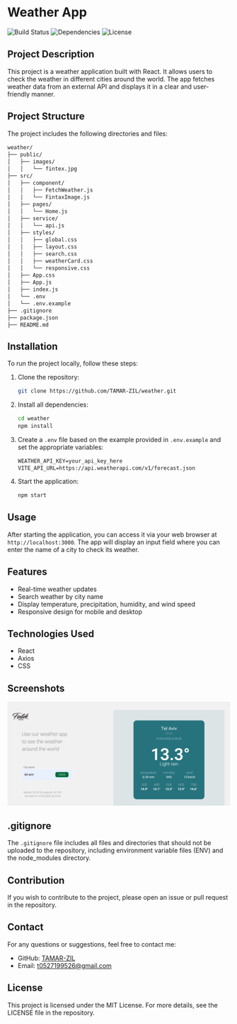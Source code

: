 # Weather App

![Build Status](https://img.shields.io/github/actions/workflow/status/TAMAR-ZIL/weather/build.yml)
![Dependencies](https://img.shields.io/david/TAMAR-ZIL/weather)
![License](https://img.shields.io/github/license/TAMAR-ZIL/weather)

## Project Description
This project is a weather application built with React. It allows users to check the weather in different cities around the world. The app fetches weather data from an external API and displays it in a clear and user-friendly manner.

## Project Structure
The project includes the following directories and files:

```
weather/
├── public/
│   ├── images/
│   │   └── fintex.jpg
├── src/
│   ├── component/
│   │   ├── FetchWeather.js
│   │   └── FintaxImage.js
│   ├── pages/
│   │   └── Home.js
│   ├── service/
│   │   └── api.js
│   ├── styles/
│   │   ├── global.css
│   │   ├── layout.css
│   │   ├── search.css
│   │   ├── weatherCard.css
│   │   └── responsive.css
│   ├── App.css
│   ├── App.js
│   ├── index.js
│   └── .env
│   └── .env.example
├── .gitignore
├── package.json
├── README.md
```

## Installation
To run the project locally, follow these steps:

1. Clone the repository:
    ```bash
    git clone https://github.com/TAMAR-ZIL/weather.git
    ```

2. Install all dependencies:
    ```bash
    cd weather
    npm install
    ```

3. Create a `.env` file based on the example provided in `.env.example` and set the appropriate variables:
    ```plaintext
    WEATHER_API_KEY=your_api_key_here
    VITE_API_URL=https://api.weatherapi.com/v1/forecast.json
    ```

4. Start the application:
    ```bash
    npm start
    ```

## Usage
After starting the application, you can access it via your web browser at `http://localhost:3000`. The app will display an input field where you can enter the name of a city to check its weather.

## Features
- Real-time weather updates
- Search weather by city name
- Display temperature, precipitation, humidity, and wind speed
- Responsive design for mobile and desktop

## Technologies Used
- React
- Axios
- CSS

## Screenshots
![alt text](image.png)

## .gitignore
The `.gitignore` file includes all files and directories that should not be uploaded to the repository, including environment variable files (ENV) and the node_modules directory.

## Contribution
If you wish to contribute to the project, please open an issue or pull request in the repository.

## Contact
For any questions or suggestions, feel free to contact me:

- GitHub: [TAMAR-ZIL](https://github.com/TAMAR-ZIL/weather)
- Email: t0527199526@gmail.com

## License
This project is licensed under the MIT License. For more details, see the LICENSE file in the repository.
